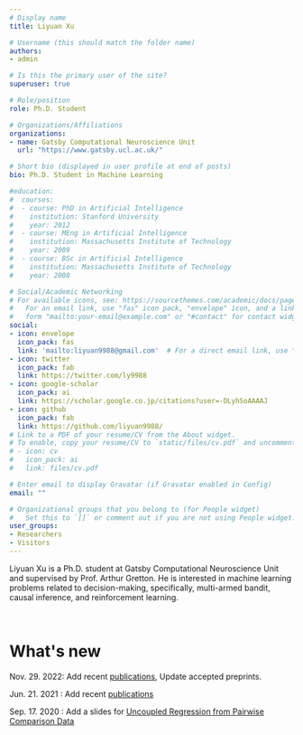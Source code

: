 ```yaml
---
# Display name
title: Liyuan Xu

# Username (this should match the folder name)
authors:
- admin

# Is this the primary user of the site?
superuser: true

# Role/position
role: Ph.D. Student

# Organizations/Affiliations
organizations:
- name: Gatsby Computational Neuroscience Unit
  url: "https://www.gatsby.ucl.ac.uk/"

# Short bio (displayed in user profile at end of posts)
bio: Ph.D. Student in Machine Learning

#education:
#  courses:
#  - course: PhD in Artificial Intelligence
#    institution: Stanford University
#    year: 2012
#  - course: MEng in Artificial Intelligence
#    institution: Massachusetts Institute of Technology
#    year: 2009
#  - course: BSc in Artificial Intelligence
#    institution: Massachusetts Institute of Technology
#    year: 2008

# Social/Academic Networking
# For available icons, see: https://sourcethemes.com/academic/docs/page-builder/#icons
#   For an email link, use "fas" icon pack, "envelope" icon, and a link in the
#   form "mailto:your-email@example.com" or "#contact" for contact widget.
social:
- icon: envelope
  icon_pack: fas
  link: 'mailto:liyuan9988@gmail.com'  # For a direct email link, use "mailto:test@example.org".
- icon: twitter
  icon_pack: fab
  link: https://twitter.com/ly9988
- icon: google-scholar
  icon_pack: ai
  link: https://scholar.google.co.jp/citations?user=-DLyhSoAAAAJ
- icon: github
  icon_pack: fab
  link: https://github.com/liyuan9988/
# Link to a PDF of your resume/CV from the About widget.
# To enable, copy your resume/CV to `static/files/cv.pdf` and uncomment the lines below.
# - icon: cv
#   icon_pack: ai
#   link: files/cv.pdf

# Enter email to display Gravatar (if Gravatar enabled in Config)
email: ""

# Organizational groups that you belong to (for People widget)
#   Set this to `[]` or comment out if you are not using People widget.
user_groups:
- Researchers
- Visitors
---
```


Liyuan Xu is a Ph.D. student at Gatsby Computational Neuroscience Unit and supervised by Prof. Arthur Gretton. He is interested in machine learning problems related to decision-making, specifically, multi-armed bandit, causal inference, and reinforcement learning.

<br>

# What's new
Nov. 29. 2022: Add recent [publications](./../../publication/), Update accepted preprints.

Jun. 21. 2021 : Add recent [publications](./../../publication/)

Sep. 17. 2020 : Add a slides for [Uncoupled Regression from Pairwise Comparison Data](./../../publication/uncoupled-regression/index.md)